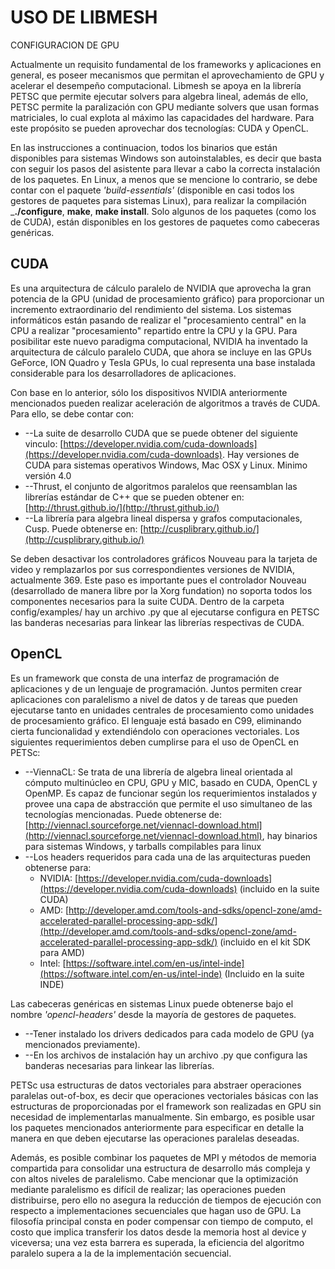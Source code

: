 # USO DE LIBMESH

CONFIGURACION DE GPU

Actualmente un requisito fundamental de los frameworks y aplicaciones en general, es poseer mecanismos que permitan el aprovechamiento de GPU y acelerar el desempeño computacional. Libmesh se apoya en la librería PETSC que permite ejecutar solvers para algebra lineal, además de ello, PETSC permite la paralización con GPU mediante solvers que usan formas matriciales, lo cual explota al máximo las capacidades del hardware. Para este propósito se pueden aprovechar dos tecnologías: CUDA y OpenCL.

En las instrucciones a continuacion, todos los binarios que están disponibles para sistemas Windows son autoinstalables, es decir que basta con seguir los pasos del asistente para llevar a cabo la correcta instalación de los paquetes. En Linux, a menos que se mencione lo contrario, se debe contar con el paquete _&#39;build-essentials&#39;_ (disponible en casi todos los gestores de paquetes para sistemas Linux), para realizar la compilación ___./configure__, __make__, __make install__. Solo algunos de los paquetes (como los de CUDA), están disponibles en los gestores de paquetes como cabeceras genéricas.

## CUDA

Es una arquitectura de cálculo paralelo de NVIDIA que aprovecha la gran potencia de la GPU (unidad de procesamiento gráfico) para proporcionar un incremento extraordinario del rendimiento del sistema. Los sistemas informáticos están pasando de realizar el &quot;procesamiento central&quot; en la CPU a realizar &quot;procesamiento&quot; repartido entre la CPU y la GPU. Para posibilitar este nuevo paradigma computacional, NVIDIA ha inventado la arquitectura de cálculo paralelo CUDA, que ahora se incluye en las GPUs GeForce, ION Quadro y Tesla GPUs, lo cual representa una base instalada considerable para los desarrolladores de aplicaciones.

Con base en lo anterior, sólo los dispositivos NVIDIA anteriormente mencionados pueden realizar aceleración de algoritmos a través de CUDA. Para ello, se debe contar con:

- --La suite de desarrollo CUDA que se puede obtener del siguiente vinculo: [https://developer.nvidia.com/cuda-downloads](https://developer.nvidia.com/cuda-downloads). Hay versiones de CUDA para sistemas operativos Windows, Mac OSX y Linux. Minimo versión 4.0
- --Thrust, el conjunto de algoritmos paralelos que reensamblan las librerías estándar de C++ que se pueden obtener en: [http://thrust.github.io/](http://thrust.github.io/)
- --La librería para algebra lineal dispersa y grafos computacionales, Cusp. Puede obtenerse en: [http://cusplibrary.github.io/](http://cusplibrary.github.io/)

Se deben desactivar los controladores gráficos Nouveau para la tarjeta de video y remplazarlos por sus correspondientes versiones de NVIDIA, actualmente 369. Este paso es importante pues el controlador Nouveau (desarrollado de manera libre por la Xorg fundation) no soporta todos los componentes necesarios para la suite CUDA. Dentro de la carpeta config/examples/ hay un archivo .py que al ejecutarse configura en PETSC las banderas necesarias para linkear las librerías respectivas de CUDA.

## OpenCL

Es un framework que consta de una interfaz de programación de aplicaciones y de un lenguaje de programación. Juntos permiten crear aplicaciones con paralelismo a nivel de datos y de tareas que pueden ejecutarse tanto en unidades centrales de procesamiento como unidades de procesamiento gráfico. El lenguaje está basado en C99, eliminando cierta funcionalidad y extendiéndolo con operaciones vectoriales. Los siguientes requerimientos deben cumplirse para el uso de OpenCL en PETSc:

- --ViennaCL: Se trata de una librería de algebra lineal orientada al cómputo multinúcleo en CPU, GPU y MIC, basado en CUDA, OpenCL y OpenMP. Es capaz de funcionar según los requerimientos instalados y provee una capa de abstracción que permite el uso simultaneo de las tecnologías mencionadas. Puede obtenerse de: [http://viennacl.sourceforge.net/viennacl-download.html](http://viennacl.sourceforge.net/viennacl-download.html), hay binarios para sistemas Windows, y tarballs compilables para linux
- --Los headers requeridos para cada una de las arquitecturas pueden obtenerse para:
  - NVIDIA: [https://developer.nvidia.com/cuda-downloads](https://developer.nvidia.com/cuda-downloads) (incluido en la suite CUDA)
  - AMD: [http://developer.amd.com/tools-and-sdks/opencl-zone/amd-accelerated-parallel-processing-app-sdk/](http://developer.amd.com/tools-and-sdks/opencl-zone/amd-accelerated-parallel-processing-app-sdk/) (incluido en el kit SDK para AMD)
  - Intel: [https://software.intel.com/en-us/intel-inde](https://software.intel.com/en-us/intel-inde) (Incluido en la suite INDE)

Las cabeceras genéricas en sistemas Linux puede obtenerse bajo el nombre _&#39;opencl-headers&#39;_ desde la mayoría de gestores de paquetes.

- --Tener instalado los drivers dedicados para cada modelo de GPU (ya mencionados previamente).
- --En los archivos de instalación hay un archivo .py que configura las banderas necesarias para linkear las librerías.

PETSc usa estructuras de datos vectoriales para abstraer operaciones paralelas out-of-box, es decir que operaciones vectoriales básicas con las estructuras de proporcionadas por el framework son realizadas en GPU sin necesidad de implementarlas manualmente. Sin embargo, es posible usar los paquetes mencionados anteriormente para especificar en detalle la manera en que deben ejecutarse las operaciones paralelas deseadas.

Además, es posible combinar los paquetes de MPI y métodos de memoria compartida para consolidar una estructura de desarrollo más compleja y con altos niveles de paralelismo. Cabe mencionar que la optimización mediante paralelismo es difícil de realizar; las operaciones pueden distribuirse, pero ello no asegura la reducción de tiempos de ejecución con respecto a implementaciones secuenciales que hagan uso de GPU. La filosofía principal consta en poder compensar con tiempo de computo, el costo que implica transferir los datos desde la memoria host al device y viceversa; una vez esta barrera es superada, la eficiencia del algoritmo paralelo supera a la de la implementación secuencial.
